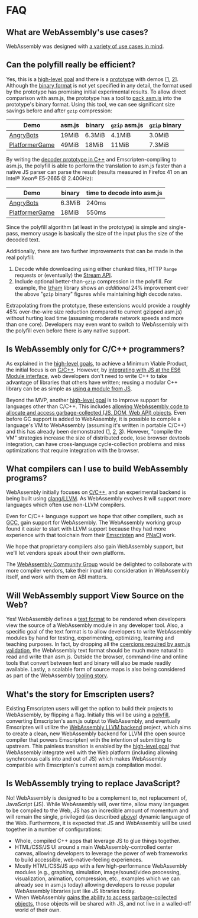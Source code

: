 # FAQ

## What are WebAssembly's use cases?

WebAssembly was designed with [a variety of use cases in mind](UseCases.md).

## Can the polyfill really be efficient?

Yes, this is a [high-level goal](HighLevelGoals.md) and there is a 
[prototype](https://github.com/WebAssembly/polyfill-prototype-1) with demos 
[[1](https://lukewagner.github.io/AngryBotsPacked), 
[2](https://lukewagner.github.io/PlatformerGamePacked)].  Although the 
[binary format](BinaryEncoding.md) is not yet specified in any detail, the format used 
by the prototype has promising initial experimental results. To allow direct comparison with asm.js, 
the prototype has a tool to [pack asm.js](https://github.com/WebAssembly/polyfill-prototype-1/blob/master/src/pack-asmjs.cpp#L3117)
into the prototype's binary format. Using this tool, we can see significant size savings before and 
after <code>gzip</code> compression:

| Demo | asm.js | binary | `gzip` asm.js | `gzip` binary |
|------|--------|--------|---------------|---------------|
| [AngryBots](https://lukewagner.github.io/AngryBotsPacked) | 19MiB | 6.3MiB | 4.1MiB | 3.0MiB |
| [PlatformerGame](https://lukewagner.github.io/PlatformerGamePacked) | 49MiB | 18MiB | 11MiB | 7.3MiB |

By writing the [decoder prototype in C++](https://github.com/WebAssembly/polyfill-prototype-1/blob/611ec5c8c41b08b112cf064ec49b13bf87e400cd/src/unpack.cpp#L2306) 
and Emscripten-compiling to asm.js, the polyfill is able to perform the translation to asm.js
faster than a native JS parser can parse the result (results measured in Firefox 41 
on an Intel® Xeon® E5-2665 @ 2.40GHz):

| Demo  | binary | time to decode into asm.js |
|-------|--------|----------------------------|
| [AngryBots](https://lukewagner.github.io/AngryBotsPacked) | 6.3MiB | 240ms |
| [PlatformerGame](https://lukewagner.github.io/PlatformerGamePacked)  | 18MiB  | 550ms |

Since the polyfill algorithm (at least in the prototype) is simple and single-pass, 
memory usage is basically the size of the input plus the size of the decoded text.

Additionally, there are two further improvements that can be made in the real polyfill:
  1. Decode while downloading using either chunked files, HTTP `Range` requests or (eventually) 
     the [Stream API](https://www.w3.org/TR/streams-api/).
  2. Include optional better-than-`gzip` compression in the polyfill.  For example, the 
     [lzham](https://github.com/richgel999/lzham_codec) library shows an *additional* 24% 
     improvement over the above "`gzip` binary" figures while maintaining high decode rates.

Extrapolating from the prototype, these extensions would provide a roughly 45% over-the-wire size 
reduction (compared to current gzipped asm.js) without hurting load time (assuming moderate network 
speeds and more than one core).  Developers may even want to switch to WebAssembly with the polyfill 
even before there is any native support.

## Is WebAssembly only for C/C++ programmers?

As explained in the [high-level goals](HighLevelGoals.md), to achieve a Minimum Viable Product, the
initial focus is on [C/C++](CAndC++.md).
However, by [integrating with JS at the ES6 Module interface](MVP.md#modules),
web developers don't need to write C++ to take advantage of libraries that others have written; 
reusing a modular C++ library can be as simple as [using a module from JS](http://jsmodules.io).

Beyond the MVP, another [high-level goal](HighLevelGoals.md) 
is to improve support for languages other than C/C++.  This includes [allowing WebAssembly code to 
allocate and access garbage-collected (JS, DOM, Web API) objects](FutureFeatures.md#gcdom-integration). 
Even before GC support is added to WebAssembly, it is possible to compile a language's VM 
to WebAssembly (assuming it's written in portable C/C++) and this has already been demonstrated 
([1](http://ruby.dj), [2](https://kripken.github.io/lua.vm.js/lua.vm.js.html),
[3](https://syntensity.blogspot.com/2010/12/python-demo.html)).  However, "compile the VM" strategies 
increase the size of distributed code, lose browser devtools integration, can have cross-language
cycle-collection problems and miss optimizations that require integration with the browser.

## What compilers can I use to build WebAssembly programs?

WebAssembly initially focuses on [C/C++](CAndC++.md), and an experimental
backend is being built using [clang/LLVM](http://llvm.org). As WebAssembly
evolves it will support more languages which often use non-LLVM compilers.

Even for C/C++ language support we hope that other compilers, such as
[GCC](https://gcc.gnu.org), gain support for WebAssembly. The WebAssembly
working group found it easier to start with LLVM support because they had more
experience with that toolchain from their [Emscripten](http://emscripten.org)
and [PNaCl](http://gonacl.com) work.

We hope that proprietary compilers also gain WebAssembly support, but we'll let
vendors speak about their own platform.

The [WebAssembly Community Group][] would be delighted to collaborate with more
compiler vendors, take their input into consideration in WebAssembly itself, and
work with them on ABI matters.

  [WebAssembly Community Group]: https://www.w3.org/community/webassembly/

## Will WebAssembly support View Source on the Web?

Yes! WebAssembly defines a [text format](TextFormat.md) to be rendered when developers view
the source of a WebAssembly module in any developer tool. Also, a specific goal of the text format 
is to allow developers to write WebAssembly modules by hand for testing, experimenting, optimizing, 
learning and teaching purposes. In fact, by dropping all the [coercions required by asm.js 
validation](http://asmjs.org/spec/latest/#introduction), the WebAssembly text format should be much 
more natural to read and write than asm.js. Outside the browser, command-line and online tools that 
convert between text and binary will also be made readily available.  Lastly, a scalable form of 
source maps is also being considered as part of the WebAssembly [tooling story](Tooling.md).

## What's the story for Emscripten users?

Existing Emscripten users will get the option to build their projects to WebAssembly, by
flipping a flag. Initially this will be using a [polyfill](Polyfill.md), converting
Emscripten's asm.js output to WebAssembly, and eventually Emscripten will utilize
the [WebAssembly LLVM backend](https://github.com/WebAssembly/llvm) project, which aims to
create a clean, new WebAssembly backend for LLVM (the open source compiler that powers Emscripten) with the
intention of submitting to upstream. This painless transition is enabled by the
[high-level goal](HighLevelGoals.md) that WebAssembly integrate well with the Web platform (including 
allowing synchronous calls into and out of JS) which makes WebAssembly compatible with Emscripten's 
current asm.js compilation model.

## Is WebAssembly trying to replace JavaScript?

No! WebAssembly is designed to be a complement to, not replacement of, JavaScript (JS). While WebAssembly
will, over time, allow many languages to be compiled to the Web, JS has an incredible amount of
momentum and will remain the single, privileged (as described [above](FAQ.md#is-webassembly-only-for-cc-programmers)) 
dynamic language of the Web. Furthermore, it is expected that JS and WebAssembly will be used 
together in a number of configurations:
  * Whole, compiled C++ apps that leverage JS to glue things together.
  * HTML/CSS/JS UI around a main WebAssembly-controlled center canvas, allowing developers to 
    leverage the power of web frameworks to build accessible, web-native-feeling experiences.
  * Mostly HTML/CSS/JS app with a few high-performance WebAssembly modules (e.g., graphing, 
    simulation, image/sound/video processing, visualization, animation, compression, etc.,
    examples which we can already see in asm.js today)
    allowing developers to reuse popular WebAssembly libraries just like JS libraries today.
  * When WebAssembly [gains the ability to access garbage-collected objects](FutureFeatures.md#gcdom-integration),
    those objects will be shared with JS, and not live in a walled-off world of their own.

